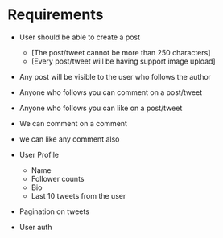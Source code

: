 # Requirements

- User should be able to create a post
    - [The post/tweet cannot be more than 250 characters]
    - [Every post/tweet will be having support image upload]

- Any post will be visible to the user who follows the author
- Anyone who follows you can comment on a post/tweet
- Anyone who follows you can like on a post/tweet
- We can comment on a comment
- we can like any comment also

- User Profile
    - Name
    - Follower counts
    - Bio
    - Last 10 tweets from the user

- Pagination on tweets
- User auth